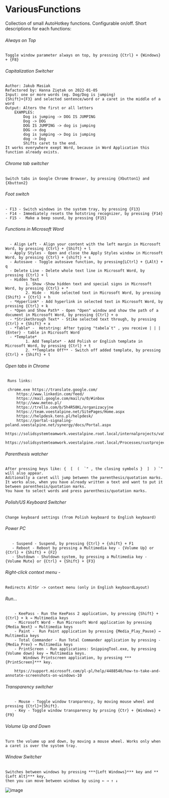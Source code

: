 # VariousFunctions
Collection of small AutoHotkey functions. Configurable on/off.
Short descriptions for each functions:

###### Always on Top
 	Toggle window parameter always on top, by pressing {Ctrl} + {Windows} + {F8}
	
###### Capitalization Switcher
	Author: Jakub Masiak
	Refactored by: Hanna Ziętak on 2022-01-05
	Input: one or more words (eg. Dog/Dog is jumping)
	{Shift}+{F3} and selected sentence/word or a caret in the middle of a word
	Output: Alters the first or all letters
		EXAMPLES:
			Dog is jumping -> DOG IS JUMPING
			Dog -> DOG
			DOG IS JUMPING -> dog is jumping
			DOG -> dog
			dog is jumping -> Dog is jumping
			dog -> Dog
			Shifts caret to the end.
	It works everywhere exept Word, because in Word Application this function already exists.

###### Chrome tab switcher
	Switch tabs in Google Chrome Browser, by pressing {Xbutton1} and {Xbutton2}

###### Foot switch 
    - F13 - Switch windows in the system tray, by pressing {F13}
    - F14 - Immediately resets the hotstring recognizer, by pressing {F14}
    - F15 -  Make a beep sound, by pressing {F15}
    
###### Functions in Microsoft Word 
      - Align Left - Align your content with the left margin in Microsoft Word, by pressing {Ctrl} + {Shift} + l
      - Apply Styles - Open and close the Apply Styles window in Microsoft Word, by pressing {Ctrl} + {shift} + s
      - Autosave - Toggle autosave function, by pressing{LCtrl} + {LAlt} + q
      - Delete Line - Delete whole text line in Microsoft Word, by pressing {Ctrl} + l
      - Hidden Text 
          	 1. Show -Show hidden text and special signs in Microsoft Word, by pressing {Ctrl} + *
         	 2. Hide -  Hide selected text in Microsoft Word, by pressing {Shift} + {Ctrl} + h
      - *Hyperlink* - Add hyperlink in selected text in Microsoft Word, by pressing {Ctrl} + k
      - *Open and Show Path* - Open "Open" window and show the path of a document in Microsoft Word, by pressing {Ctrl} + o
      - *Strikethrough Text* - Stike selected text through, by pressing {Ctrl} + {Shift} + x
      - *Table* -  Hotstring: After typing "tabela`t" , you receive | | |{Enter} - table in Microsoft Word
      - *Template* 
          	 1. Add Template* - Add Polish or English template in Microsoft Word, by pressing {Ctrl} + t
          	 2. **Template Off** - Switch off added template, by pressing {Ctrl} + {Shift} + t
###### Open tabs in Chrome 
	 Runs links:

	 chrome.exe https://translate.google.com/
         https://www.linkedin.com/feed/
         https://mail.google.com/mail/u/0/#inbox
         http://www.meteo.pl/
         https://trello.com/b/5h4R58KL/organizacyjne
         https://team.voestalpine.net/SitePages/Home.aspx
         https://helpdesk.tens.pl/helpdesk/
         https://portal-signaling-poland.voestalpine.net/synergy/docs/Portal.aspx
         https://solidsystemteamwork.voestalpine.root.local/internalprojects/vaSupp/CPS/SitePages/Home.aspx
         https://solidsystemteamwork.voestalpine.root.local/Processes/custprojects/780MDSUpgradeKit/SitePages/Home.aspx
	 
###### Parenthesis watcher
	After pressing keys like: {  [  (  `" , the closing symbols }  ]  ) `" will also appear. 
	Aditionally a caret will jump between the parenthesis/quotation marks. 
	It works also, when you have already written a text and want to put it between parenthesis/quotation marks. 
	You have to select words and press parenthesis/quotation marks.
	
###### Polish/US Keyboard Switcher
	Change keyboard settings (from Polish keyboard to English keyboard) 
	
###### Power PC 
       - Suspend - Suspend, by pressing {Ctrl} + {shift} + F1
       - Reboot - Reboot by pressing a Multimedia key - {Volume Up} or {Ctrl} + {Shift} + {F2}
       - Shutdown - Shutdown system, by pressing a Multimedia key - {Volume Mute} or {Ctrl} + {Shift} + {F3}
       
###### Right-click context menu -
	Redirects AltGr -> context menu (only in English keyboardLayout)
###### Run...
        - KeePass - Run the KeePass 2 application, by pressing {Shift} + {Ctrl} + k → Multimedia keys
        - Microsoft Word - Run Microsoft Word application by pressing {Media_Next} → Multimedia keys
        - Paint -  Run Paint application by pressing {Media_Play_Pause} → Multimedia keys
        - Total Commander - Run Total Commander application by pressing - {Media_Prev} → Multimedia keys
        - PrintScreen - Run applications: SnippingTool.exe, by pressing {Volume down} key → Multimedia keys. 
			Windows Printscreen application, by pressing ***{PrintScreen}*** key.

        https://support.microsoft.com/pl-pl/help/4488540/how-to-take-and-annotate-screenshots-on-windows-10    
	  
###### Transparency switcher
        - Mouse - Toggle window tranparency, by moving mouse wheel and pressing {Ctrl}+{Shift}.
        - Key - Toggle window transparency by prssing {Ctr} + {Windows} + {F9}
###### Volume Up and Down
	Turn the volume up and down, by moving a mouse wheel. Works only when a caret is over the system tray.
###### Window Switcher 
	Switches between windows by pressing ***{Left Windows}*** key and **{Left Alt}*** key,
	then you can move between windows by using ← → ↑ ↓ 

![image](https://user-images.githubusercontent.com/95625092/154947268-7569504e-296a-4b22-8dad-dccce149a9e8.png)
